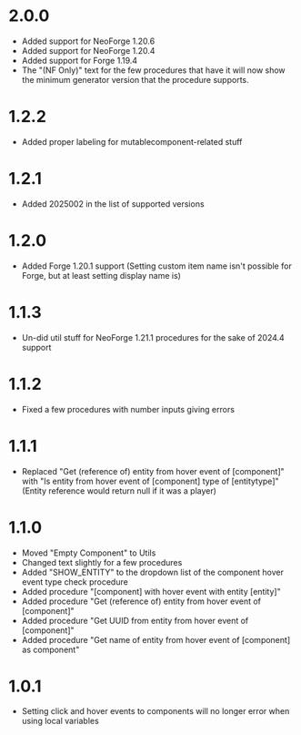 # 2.0.0
- Added support for NeoForge 1.20.6
- Added support for NeoForge 1.20.4
- Added support for Forge 1.19.4
- The "(NF Only)" text for the few procedures that have it will now show the minimum generator version that the procedure supports.
# 1.2.2
- Added proper labeling for mutablecomponent-related stuff
# 1.2.1
- Added 2025002 in the list of supported versions
# 1.2.0
- Added Forge 1.20.1 support (Setting custom item name isn't possible for Forge, but at least setting display name is)
# 1.1.3
- Un-did util stuff for NeoForge 1.21.1 procedures for the sake of 2024.4 support
# 1.1.2
- Fixed a few procedures with number inputs giving errors
# 1.1.1
- Replaced "Get (reference of) entity from hover event of [component]" with "Is entity from hover event of [component] type of [entitytype]" (Entity reference would return null if it was a player)
# 1.1.0
- Moved "Empty Component" to Utils
- Changed text slightly for a few procedures
- Added "SHOW_ENTITY" to the dropdown list of the component hover event type check procedure
- Added procedure "[component] with hover event with entity [entity]"
- Added procedure "Get (reference of) entity from hover event of [component]"
- Added procedure "Get UUID from entity from hover event of [component]"
- Added procedure "Get name of entity from hover event of [component] as component"
# 1.0.1
- Setting click and hover events to components will no longer error when using local variables
